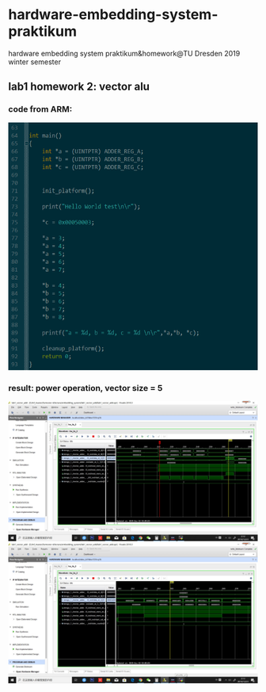 # hardware-embedding-system-praktikum
hardware embedding system praktikum&amp;homework@TU Dresden 2019 winter semester

## lab1 homework 2: vector alu
### code from ARM:
<div align=center><img width="600" height="500" src="https://github.com/chrisHuxi/hardware-embedding-system-praktikum/blob/master/img/lab1_hw2_helloworld.PNG"/></div>

### result: power operation, vector size = 5

![image](https://github.com/chrisHuxi/hardware-embedding-system-praktikum/blob/master/img/photo6052871752574413144.jpg)
![image](https://github.com/chrisHuxi/hardware-embedding-system-praktikum/blob/master/img/photo6052978327892896054.jpg)
